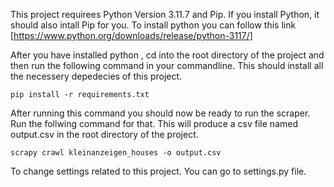 This project requirees Python Version 3.11.7 and Pip.
If you install Python, it should also intall Pip for you.
To install python you can follow this link [https://www.python.org/downloads/release/python-3117/]


After you have installed python , cd into the root directory of the project and then run the following command in your commandline.
This should install all the necessery depedecies of this project.

``` pip install -r requirements.txt ``` 


After running this command you should now be ready to run the scraper. Run the follwing command for that.
This will produce a csv file named output.csv in the root directory of the project.

``` scrapy crawl kleinanzeigen_houses -o output.csv ```


To change settings related to this project. You can go to settings.py file.
